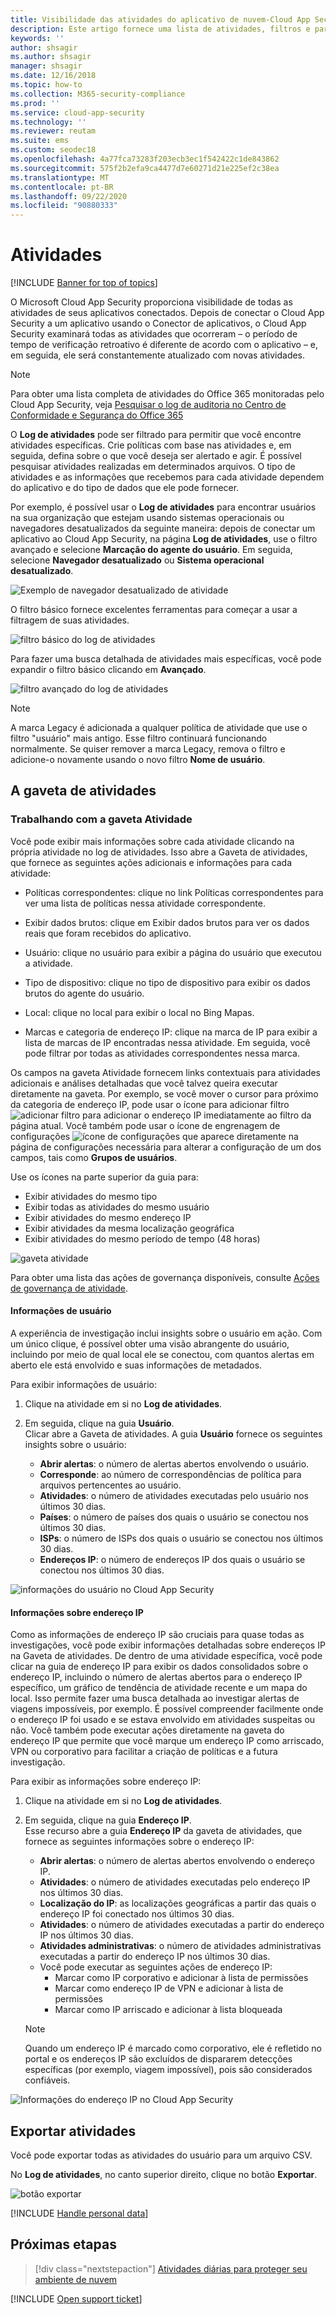 ```yaml
---
title: Visibilidade das atividades do aplicativo de nuvem-Cloud App Security
description: Este artigo fornece uma lista de atividades, filtros e parâmetros de correspondência que podem ser aplicados às políticas de atividade.
keywords: ''
author: shsagir
ms.author: shsagir
manager: shsagir
ms.date: 12/16/2018
ms.topic: how-to
ms.collection: M365-security-compliance
ms.prod: ''
ms.service: cloud-app-security
ms.technology: ''
ms.reviewer: reutam
ms.suite: ems
ms.custom: seodec18
ms.openlocfilehash: 4a77fca73283f203ecb3ec1f542422c1de843862
ms.sourcegitcommit: 575f2b2efa9ca4477d7e60271d21e225ef2c38ea
ms.translationtype: MT
ms.contentlocale: pt-BR
ms.lasthandoff: 09/22/2020
ms.locfileid: "90880333"
---
```

# <a name="activities"></a>Atividades

[!INCLUDE [Banner for top of topics](includes/banner.md)]

O Microsoft Cloud App Security proporciona visibilidade de todas as atividades de seus aplicativos conectados. Depois de conectar o Cloud App Security a um aplicativo usando o Conector de aplicativos, o Cloud App Security examinará todas as atividades que ocorreram – o período de tempo de verificação retroativo é diferente de acordo com o aplicativo – e, em seguida, ele será constantemente atualizado com novas atividades.

> [!NOTE]
> Para obter uma lista completa de atividades do Office 365 monitoradas pelo Cloud App Security, veja [Pesquisar o log de auditoria no Centro de Conformidade e Segurança do Office 365](https://support.office.com/article/Search-the-audit-log-in-the-Office-365-Security-Compliance-Center-0d4d0f35-390b-4518-800e-0c7ec95e946c?ui=en-US&rs=en-US&ad=US#ID0EABAAA=Audited_activities)

O **Log de atividades** pode ser filtrado para permitir que você encontre atividades específicas. Crie políticas com base nas atividades e, em seguida, defina sobre o que você deseja ser alertado e agir. É possível pesquisar atividades realizadas em determinados arquivos. O tipo de atividades e as informações que recebemos para cada atividade dependem do aplicativo e do tipo de dados que ele pode fornecer.

Por exemplo, é possível usar o **Log de atividades** para encontrar usuários na sua organização que estejam usando sistemas operacionais ou navegadores desatualizados da seguinte maneira: depois de conectar um aplicativo ao Cloud App Security, na página **Log de atividades**, use o filtro avançado e selecione **Marcação do agente do usuário**. Em seguida, selecione **Navegador desatualizado** ou **Sistema operacional desatualizado**.

![Exemplo de navegador desatualizado de atividade](media/activity-example-outdated.png)

O filtro básico fornece excelentes ferramentas para começar a usar a filtragem de suas atividades.

![filtro básico do log de atividades](media/activity-log-filter-basic.png)

Para fazer uma busca detalhada de atividades mais específicas, você pode expandir o filtro básico clicando em **Avançado**.

![filtro avançado do log de atividades](media/activity-log-filter-advanced.png)

> [!NOTE]
> A marca Legacy é adicionada a qualquer política de atividade que use o filtro "usuário" mais antigo. Esse filtro continuará funcionando normalmente. Se quiser remover a marca Legacy, remova o filtro e adicione-o novamente usando o novo filtro **Nome de usuário**.

## <a name="the-activity-drawer"></a>A gaveta de atividades

### <a name="working-with-the-activity-drawer"></a>Trabalhando com a gaveta Atividade

Você pode exibir mais informações sobre cada atividade clicando na própria atividade no log de atividades. Isso abre a Gaveta de atividades, que fornece as seguintes ações adicionais e informações para cada atividade:
- Políticas correspondentes: clique no link Políticas correspondentes para ver uma lista de políticas nessa atividade correspondente.

- Exibir dados brutos: clique em Exibir dados brutos para ver os dados reais que foram recebidos do aplicativo.

- Usuário: clique no usuário para exibir a página do usuário que executou a atividade.

- Tipo de dispositivo: clique no tipo de dispositivo para exibir os dados brutos do agente do usuário.

- Local: clique no local para exibir o local no Bing Mapas.

- Marcas e categoria de endereço IP: clique na marca de IP para exibir a lista de marcas de IP encontradas nessa atividade. Em seguida, você pode filtrar por todas as atividades correspondentes nessa marca.

Os campos na gaveta Atividade fornecem links contextuais para atividades adicionais e análises detalhadas que você talvez queira executar diretamente na gaveta. Por exemplo, se você mover o cursor para próximo da categoria de endereço IP, pode usar o ícone para adicionar filtro ![adicionar filtro](media/add-to-filter-icon.png) para adicionar o endereço IP imediatamente ao filtro da página atual. Você também pode usar o ícone de engrenagem de configurações ![ícone de configurações](media/contextual-settings-icon.png) que aparece diretamente na página de configurações necessária para alterar a configuração de um dos campos, tais como **Grupos de usuários**.

Use os ícones na parte superior da guia para:
- Exibir atividades do mesmo tipo
- Exibir todas as atividades do mesmo usuário
- Exibir atividades do mesmo endereço IP
- Exibir atividades da mesma localização geográfica
- Exibir atividades do mesmo período de tempo (48 horas)

![gaveta atividade](media/activity-drawer.png "gaveta atividade")

Para obter uma lista das ações de governança disponíveis, consulte [Ações de governança de atividade](governance-actions.md#activity-governance-actions).

#### <a name="user-insights"></a>Informações de usuário

A experiência de investigação inclui insights sobre o usuário em ação. Com um único clique, é possível obter uma visão abrangente do usuário, incluindo por meio de qual local ele se conectou, com quantos alertas em aberto ele está envolvido e suas informações de metadados.

Para exibir informações de usuário:

1. Clique na atividade em si no **Log de atividades**.

2. Em seguida, clique na guia **Usuário**.  
Clicar abre a Gaveta de atividades. A guia **Usuário** fornece os seguintes insights sobre o usuário:
    - **Abrir alertas**: o número de alertas abertos envolvendo o usuário.
    - **Corresponde**: ao número de correspondências de política para arquivos pertencentes ao usuário.
    - **Atividades**: o número de atividades executadas pelo usuário nos últimos 30 dias.
    - **Países**: o número de países dos quais o usuário se conectou nos últimos 30 dias.
    - **ISPs**: o número de ISPs dos quais o usuário se conectou nos últimos 30 dias.
    - **Endereços IP**: o número de endereços IP dos quais o usuário se conectou nos últimos 30 dias.

![informações do usuário no Cloud App Security](media/user-insights.png)

#### <a name="ip-address-insights"></a>Informações sobre endereço IP

Como as informações de endereço IP são cruciais para quase todas as investigações, você pode exibir informações detalhadas sobre endereços IP na Gaveta de atividades. De dentro de uma atividade específica, você pode clicar na guia de endereço IP para exibir os dados consolidados sobre o endereço IP, incluindo o número de alertas abertos para o endereço IP específico, um gráfico de tendência de atividade recente e um mapa do local. Isso permite fazer uma busca detalhada ao investigar alertas de viagens impossíveis, por exemplo. É possível compreender facilmente onde o endereço IP foi usado e se estava envolvido em atividades suspeitas ou não. Você também pode executar ações diretamente na gaveta do endereço IP que permite que você marque um endereço IP como arriscado, VPN ou corporativo para facilitar a criação de políticas e a futura investigação.

Para exibir as informações sobre endereço IP:

1. Clique na atividade em si no **Log de atividades**.

2. Em seguida, clique na guia **Endereço IP**.  
Esse recurso abre a guia **Endereço IP** da gaveta de atividades, que fornece as seguintes informações sobre o endereço IP:
    - **Abrir alertas**: o número de alertas abertos envolvendo o endereço IP.
    - **Atividades**: o número de atividades executadas pelo endereço IP nos últimos 30 dias.
    - **Localização do IP**: as localizações geográficas a partir das quais o endereço IP foi conectado nos últimos 30 dias.
    - **Atividades**: o número de atividades executadas a partir do endereço IP nos últimos 30 dias.
    - **Atividades administrativas**: o número de atividades administrativas executadas a partir do endereço IP nos últimos 30 dias.
    - Você pode executar as seguintes ações de endereço IP:
        - Marcar como IP corporativo e adicionar à lista de permissões
        - Marcar como endereço IP de VPN e adicionar à lista de permissões
        - Marcar como IP arriscado e adicionar à lista bloqueada

   >[!NOTE]
   > Quando um endereço IP é marcado como corporativo, ele é refletido no portal e os endereços IP são excluídos de dispararem detecções específicas (por exemplo, viagem impossível), pois são considerados confiáveis.

![Informações do endereço IP no Cloud App Security](media/ip-address-insights.png)

## <a name="export-activities"></a>Exportar atividades <a name="export"></a>

Você pode exportar todas as atividades do usuário para um arquivo CSV.

No **Log de atividades**, no canto superior direito, clique no botão **Exportar**.

![botão exportar](media/export-button.png)

[!INCLUDE [Handle personal data](../includes/gdpr-intro-sentence.md)]

## <a name="next-steps"></a>Próximas etapas

> [!div class="nextstepaction"]
> [Atividades diárias para proteger seu ambiente de nuvem](daily-activities-to-protect-your-cloud-environment.md)

[!INCLUDE [Open support ticket](includes/support.md)]
